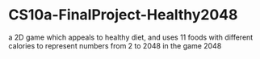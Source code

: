 # CS10a-FinalProject-Healthy2048
a 2D game which appeals to healthy diet, and uses 11 foods with different calories to represent numbers from 2 to 2048 in the game 2048
